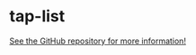 tap-list
========

[See the GitHub repository for more information!](https://github.com/whymarrh/tap-list)
